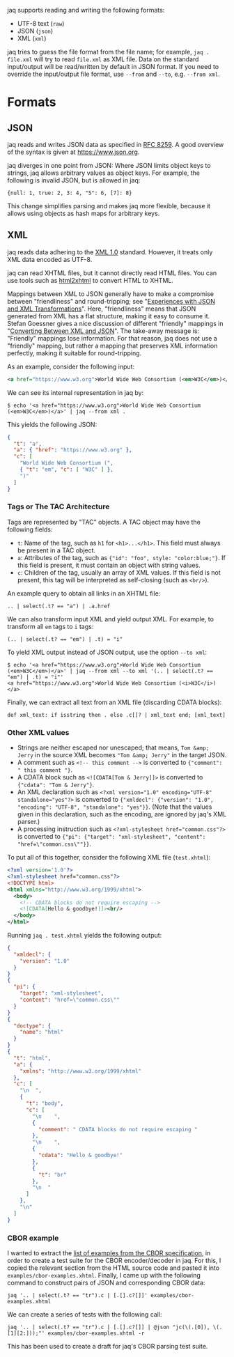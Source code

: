 jaq supports reading and writing the following formats:

- UTF-8 text (`raw`)
- JSON (`json`)
- XML (`xml`)

jaq tries to guess the file format from the file name;
for example, `jaq . file.xml` will try to read `file.xml` as XML file.
Data on the standard input/output will be read/written by default in JSON format.
If you need to override the input/output file format, use `--from` and `--to`,
e.g. `--from xml`.

# Formats

## JSON

jaq reads and writes JSON data as specified in [RFC 8259](https://datatracker.ietf.org/doc/html/rfc8259).
A good overview of the syntax is given at <https://www.json.org>.

jaq diverges in one point from JSON:
Where JSON limits object keys to strings,
jaq allows arbitrary values as object keys.
For example, the following is invalid JSON, but is allowed in jaq:

    {null: 1, true: 2, 3: 4, "5": 6, [7]: 8}

This change simplifies parsing and makes jaq more flexible,
because it allows using objects as hash maps for arbitrary keys.

## XML

jaq reads data adhering to the [XML 1.0](https://www.w3.org/TR/xml/) standard.
However, it treats only XML data encoded as UTF-8.

jaq can read XHTML files, but it cannot directly read HTML files.
You can use tools such as
[html2xhtml](https://github.com/jfisteus/html2xhtml) to convert HTML to XHTML.

Mappings between XML to JSON generally have to make a compromise between
"friendliness" and round-tripping;
see "[Experiences with JSON and XML Transformations]".
Here, "friendliness" means that JSON generated from XML has a flat structure,
making it easy to consume it.
Stefan Goessner gives a nice discussion of different "friendly" mappings in
"[Converting Between XML and JSON]".
The take-away message is: "Friendly" mappings lose information.
For that reason, jaq does not use a "friendly" mapping, but rather
a mapping that preserves XML information perfectly,
making it suitable for round-tripping.

[Experiences with JSON and XML Transformations]: https://www.w3.org/2011/10/integration-workshop/p/XML_JSON_mapping_paper.pdf
[Converting Between XML and JSON]: https://www.xml.com/pub/a/2006/05/31/converting-between-xml-and-json.html

As an example, consider the following input:

~~~ xml
<a href="https://www.w3.org">World Wide Web Consortium (<em>W3C</em>)</a>
~~~

We can see its internal representation in jaq by:

~~~
$ echo '<a href="https://www.w3.org">World Wide Web Consortium (<em>W3C</em>)</a>' | jaq --from xml .
~~~

This yields the following JSON:

~~~ json
{
  "t": "a",
  "a": { "href": "https://www.w3.org" },
  "c": [
    "World Wide Web Consortium (",
    { "t": "em", "c": [ "W3C" ] },
    ")"
  ]
}
~~~

### Tags or The TAC Architecture

Tags are represented by "TAC" objects. A TAC object may have the following fields:

- `t`: Name of the tag, such as `h1` for `<h1>...</h1>`.
  This field must always be present in a TAC object.
- `a`: Attributes of the tag, such as `{"id": "foo", style: "color:blue;"}`.
  If this field is present, it must contain an object with string values.
- `c`: Children of the tag, usually an array of XML values.
  If this field is not present, this tag will be interpreted as self-closing (such as `<br/>`).

An example query to obtain all links in an XHTML file:

~~~ jq
.. | select(.t? == "a") | .a.href
~~~

We can also transform input XML and yield output XML.
For example, to transform all `em` tags to `i` tags:

~~~ jq
(.. | select(.t? == "em") | .t) = "i"
~~~

To yield XML output instead of JSON output, use the option `--to xml`:

~~~
$ echo '<a href="https://www.w3.org">World Wide Web Consortium (<em>W3C</em>)</a>' | jaq --from xml --to xml '(.. | select(.t? == "em") | .t) = "i"'
<a href="https://www.w3.org">World Wide Web Consortium (<i>W3C</i>)</a>
~~~

Finally, we can extract all text from an XML file (discarding CDATA blocks):

~~~ jq
def xml_text: if isstring then . else .c[]? | xml_text end; [xml_text]
~~~

### Other XML values

- Strings are neither escaped nor unescaped; that means,
   `Tom &amp; Jerry`  in the source XML becomes
  `"Tom &amp; Jerry"` in the target JSON.
- A comment such as `<!-- this comment -->` is converted to
  `{"comment": " this comment "}`.
- A CDATA block such as `<![CDATA[Tom & Jerry]]>` is converted to
  `{"cdata": "Tom & Jerry"}`.
- An XML declaration such as
  `<?xml version="1.0" encoding="UTF-8" standalone="yes"?>` is converted to
  `{"xmldecl": {"version": "1.0", "encoding": "UTF-8", "standalone": "yes"}}`.
  (Note that the values given in this declaration, such as the encoding,
  are ignored by jaq's XML parser.)
- A processing instruction such as
  `<?xml-stylesheet href="common.css"?>` is converted to
  `{"pi": {"target": "xml-stylesheet", "content": "href=\"common.css\""}}`.

To put all of this together, consider the following XML file (`test.xhtml`):

~~~ xml
<?xml version='1.0'?>
<?xml-stylesheet href="common.css"?>
<!DOCTYPE html>
<html xmlns="http://www.w3.org/1999/xhtml">
  <body>
    <!-- CDATA blocks do not require escaping -->
    <![CDATA[Hello & goodbye!]]><br/>
  </body>
</html>
~~~

Running `jaq . test.xhtml` yields the following output:

~~~ json
{
  "xmldecl": {
    "version": "1.0"
  }
}
{
  "pi": {
    "target": "xml-stylesheet",
    "content": "href=\"common.css\""
  }
}
{
  "doctype": {
    "name": "html"
  }
}
{
  "t": "html",
  "a": {
    "xmlns": "http://www.w3.org/1999/xhtml"
  },
  "c": [
    "\n  ",
    {
      "t": "body",
      "c": [
        "\n    ",
        {
          "comment": " CDATA blocks do not require escaping "
        },
        "\n    ",
        {
          "cdata": "Hello & goodbye!"
        },
        {
          "t": "br"
        },
        "\n  "
      ]
    },
    "\n"
  ]
}
~~~

### CBOR example

I wanted to extract the
[list of examples from the CBOR specification](https://www.rfc-editor.org/rfc/rfc8949.html#name-examples-of-encoded-cbor-da),
in order to create a test suite for the CBOR encoder/decoder in jaq.
For this, I copied the relevant section from the HTML source code and
pasted it into `examples/cbor-examples.xhtml`.
Finally, I came up with the following command to construct
pairs of JSON and corresponding CBOR data:

    jaq '.. | select(.t? == "tr").c | [.[].c?[]]' examples/cbor-examples.xhtml

We can create a series of tests with the following call:

    jaq '.. | select(.t? == "tr").c | [.[].c?[]] | @json "jc(\(.[0]), \(.[1][2:]));"' examples/cbor-examples.xhtml -r

This has been used to create a draft for jaq's CBOR parsing test suite.
